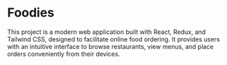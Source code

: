 # Foodies
This project is a modern web application built with React, Redux, and Tailwind CSS, designed to facilitate online food ordering. It provides users with an intuitive interface to browse restaurants, view menus, and place orders conveniently from their devices.
